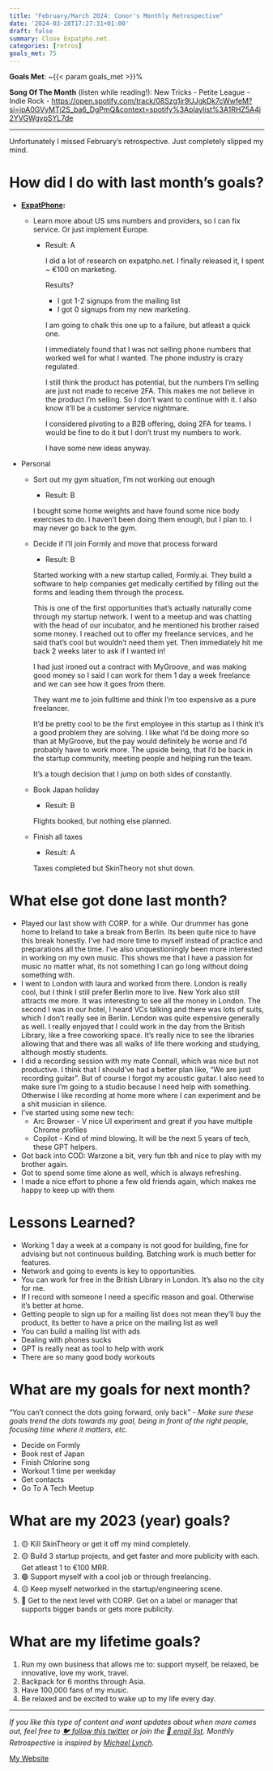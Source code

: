 ```yaml
---
title: "February/March 2024: Conor's Monthly Retrospective"
date: '2024-03-28T17:27:31+01:00'
draft: false
summary: Close Expatpho.net.
categories: [retros]
goals_met: 75
---
```


**Goals Met**: ~{{< param goals_met >}}%

**Song Of The Month** (listen while reading!): New Tricks - Petite League - Indie Rock - https://open.spotify.com/track/08Szg1jr9UJgkDk7cWwfeM?si=ipA0GVyMTj2S_ba6_DgPmQ&context=spotify%3Aplaylist%3A1RHZ5A4j2YVGWgypSYL7de

---

Unfortunately I missed February’s retrospective. Just completely slipped my mind.

# How did I do with last month’s goals?

- **[ExpatPhone](https://mailchi.mp/4672819a238d/expat-phone):**
    - Learn more about US sms numbers and providers, so I can fix service. Or just implement Europe.
        - Result: A
            
            I did a lot of research on expatpho.net. I finally released it, I spent ~ €100 on marketing. 
            
            Results?
            
            - I got 1-2 signups from the mailing list
            - I got 0 signups from my new marketing.
            
            I am going to chalk this one up to a failure, but atleast a quick one.
            
            I immediately found that I was not selling phone numbers that worked well for what I wanted. The phone industry is crazy regulated.
            
            I still think the product has potential, but the numbers I’m selling are just not made to receive 2FA. This makes me not believe in the product I’m selling. So I don’t want to continue with it. I also know it’ll be a customer service nightmare.
            
            I considered pivoting to a B2B offering, doing 2FA for teams. I would be fine to do it but I don’t trust my numbers to work.
            
            I have some new ideas anyway.
            
- Personal
    - Sort out my gym situation, I’m not working out enough
        - Result: B
        
        I bought some home weights and have found some nice body exercises to do. I haven’t been doing them enough, but I plan to. I may never go back to the gym.
        
    - Decide if I’ll join Formly and move that process forward
        - Result: B
        
        Started working with a new startup called, Formly.ai. They build a software to help companies get medically certified by filling out the forms and leading them through the process.
        
        This is one of the first opportunities that’s actually naturally come through my startup network. I went to a meetup and was chatting with the head of our incubator, and he mentioned his brother raised some money. I reached out to offer my freelance services, and he said that’s cool but wouldn’t need them yet. Then immediately hit me back 2 weeks later to ask if I wanted in!
        
        I had just ironed out a contract with MyGroove, and was making good money so I said I can work for them 1 day a week freelance and we can see how it goes from there.
        
        They want me to join fulltime and think I’m too expensive as a pure freelancer.
        
        It’d be pretty cool to be the first employee in this startup as I think it’s a good problem they are solving. I like what I’d be doing more so than at MyGroove, but the pay would definitely be worse and I’d probably have to work more. The upside being, that I’d be back in the startup community, meeting people and helping run the team.
        
        It’s a tough decision that I jump on both sides of constantly.
        
    - Book Japan holiday
        - Result: B
        
        Flights booked, but nothing else planned.
        
    - Finish all taxes
        - Result: A
        
        Taxes completed but SkinTheory not shut down.
        

# What else got done last month?

- Played our last show with CORP. for a while. Our drummer has gone home to Ireland to take a break from Berlin. Its been quite nice to have this break honestly. I’ve had more time to myself instead of practice and preparations all the time. I’ve also unquestioningly been more interested in working on my own music. This shows me that I have a passion for music no matter what, its not something I can go long without doing something with.
- I went to London with laura and worked from there. London is really cool, but I think I still prefer Berlin more to live. New York also still attracts me more. It was interesting to see all the money in London. The second I was in our hotel, I heard VCs talking and there was lots of suits, which I don’t really see in Berlin. London was quite expensive generally as well. I really enjoyed that I could work in the day from the British Library, like a free coworking space. It’s really nice to see the libraries allowing that and there was all walks of life there working and studying, although mostly students.
- I did a recording session with my mate Connall, which was nice but not productive. I think that I should’ve had a better plan like, “We are just recording guitar”. But of course I forgot my acoustic guitar. I also need to make sure I’m going to a studio because I need help with something. Otherwise I like recording at home more where I can experiment and be a shit musician in silence.
- I’ve started using some new tech:
    - Arc Browser - V nice UI experiment and great if you have multiple Chrome profiles
    - Copilot - Kind of mind blowing. It will be the next 5 years of tech, these GPT helpers.
- Got back into COD: Warzone a bit, very fun tbh and nice to play with my brother again.
- Got to spend some time alone as well, which is always refreshing.
- I made a nice effort to phone a few old friends again, which makes me happy to keep up with them

# Lessons Learned?

- Working 1 day a week at a company is not good for building, fine for advising but not continuous building. Batching work is much better for features.
- Network and going to events is key to opportunities.
- You can work for free in the British Library in London. It’s also no the city for me.
- If I record with someone I need a specific reason and goal. Otherwise it’s better at home.
- Getting people to sign up for a mailing list does not mean they’ll buy the product, its better to have a price on the mailing list as well
- You can build a mailing list with ads
- Dealing with phones sucks
- GPT is really neat as tool to help with work
- There are so many good body workouts

# What are my goals for next month?

“You can’t connect the dots going forward, only back” *- Make sure these goals trend the dots towards my goal, being in front of the right people, focusing time where it matters, etc.*

- Decide on Formly
- Book rest of Japan
- Finish Chlorine song
- Workout 1 time per weekday
- Get contacts
- Go To A Tech Meetup

# What are my 2023 (year) goals?

1. 🟡 Kill SkinTheory or get it off my mind completely.
2. 🟡 Build 3 startup projects, and get faster and more publicity with each. Get atleast 1 to €100 MRR.
3. 🟢 Support myself with a cool job or through freelancing.
4. 🟡 Keep myself networked in the startup/engineering scene.
5. 🔴 Get to the next level with CORP. Get on a label or manager that supports bigger bands or gets more publicity.

# What are my lifetime goals?

1. Run my own business that allows me to: support myself, be relaxed, be innovative, love my work, travel.
2. Backpack for 6 months through Asia.
3. Have 100,000 fans of my music.
4. Be relaxed and be excited to wake up to my life every day.

---

*If you like this type of content and want updates about when more comes out, feel free to [🐦 follow this twitter](https://conorcorp.github.io/posts/website-in-10-minutes-for-programmers/) or join the [💌 email list](http://eepurl.com/hJgyQr). Monthly Retrospective is inspired by [Michael Lynch](https://twitter.com/deliberatecoder).*

[My Website](https://conorcorp.github.io/)